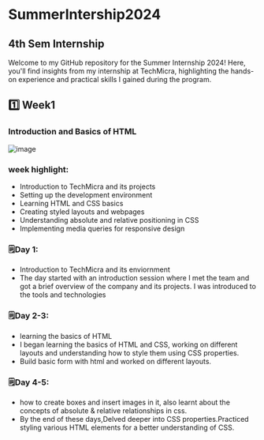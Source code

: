 # SummerIntership2024
## 4th Sem Internship

Welcome to my GitHub repository for the Summer Internship 2024! Here, you'll find insights from my internship at TechMicra, highlighting the hands-on experience and practical skills I gained during the program.

## 1️⃣ Week1
 ### Introduction and Basics of HTML 
  
   ![image](https://github.com/hetviipatel/Intership/assets/120238124/ee4e2b7a-26e7-492e-a845-a8930c812b30)

### week highlight:

- Introduction to TechMicra and its projects
- Setting up the development environment   
- Learning HTML and CSS basics
- Creating styled layouts and webpages
- Understanding absolute and relative positioning in CSS
- Implementing media queries for responsive design
  
 ### 🗒️Day 1: 
- Introduction to TechMicra and its enviornment 
-  The day started with an introduction session where I met the team and got a brief overview of the company and its projects. I was introduced to the tools and technologies

 ### 🗒️Day 2-3:
 - learning the basics of HTML
 - I began learning the basics of HTML and CSS, working on different layouts and understanding how to style them using CSS properties.
 - Build basic form with html and worked on different layouts.

 ### 🗒️Day 4-5:
 - how to create boxes and insert images in it, also learnt about the concepts of absolute & relative relationships in css.
 - By the end of these days,Delved deeper into CSS properties.Practiced styling various HTML elements for a better understanding of CSS.


   

